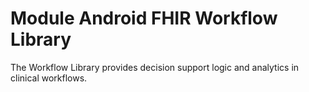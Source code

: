 # Module Android FHIR Workflow Library

The Workflow Library provides decision support logic and analytics in clinical
workflows.